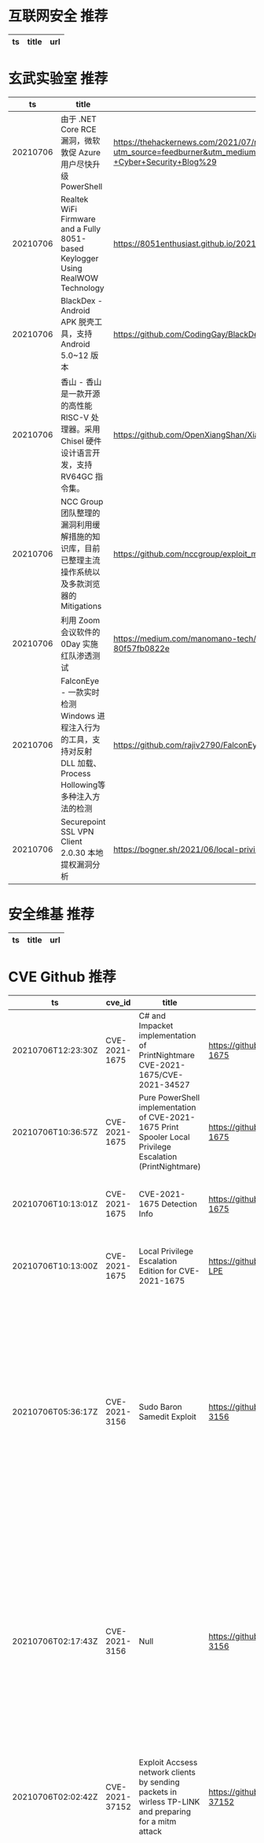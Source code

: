 # 互联网安全 推荐
| ts | title | url| 
| --- | --- | ---| 


# 玄武实验室 推荐
| ts | title | url| 
| --- | --- | ---| 
| 20210706 | 由于 .NET Core RCE 漏洞，微软敦促 Azure 用户尽快升级 PowerShell | https://thehackernews.com/2021/07/microsoft-urges-azure-users-to-update.html?utm_source=feedburner&utm_medium=feed&utm_campaign=Feed%3A+TheHackersNews+%28The+Hackers+News+-+Cyber+Security+Blog%29| 
| 20210706 | Realtek WiFi Firmware and a Fully 8051-based Keylogger Using RealWOW Technology | https://8051enthusiast.github.io/2021/07/05/002-wifi_fun.html| 
| 20210706 | BlackDex - Android APK 脱壳工具，支持 Android 5.0~12 版本 | https://github.com/CodingGay/BlackDex| 
| 20210706 | 香山 - 香山是一款开源的高性能 RISC-V 处理器。采用 Chisel 硬件设计语言开发，支持 RV64GC 指令集。 | https://github.com/OpenXiangShan/XiangShan/blob/master/readme.zh-cn.md| 
| 20210706 | NCC Group 团队整理的漏洞利用缓解措施的知识库，目前已整理主流操作系统以及多款浏览器的 Mitigations | https://github.com/nccgroup/exploit_mitigations| 
| 20210706 | 利用 Zoom 会议软件的 0Day 实施红队渗透测试 | https://medium.com/manomano-tech/a-red-team-operation-leveraging-a-zero-day-vulnerability-in-zoom-80f57fb0822e| 
| 20210706 | FalconEye - 一款实时检测 Windows 进程注入行为的工具，支持对反射 DLL 加载、Process Hollowing等多种注入方法的检测 | https://github.com/rajiv2790/FalconEye| 
| 20210706 | Securepoint SSL VPN Client 2.0.30 本地提权漏洞分析 | https://bogner.sh/2021/06/local-privilege-escalation-in-securepoint-ssl-vpn-client-2-0-30/| 


# 安全维基 推荐
| ts | title | url| 
| --- | --- | ---| 


# CVE Github 推荐
| ts | cve_id | title | url | cve_detail| 
| --- | --- | --- | --- | ---| 
| 20210706T12:23:30Z | CVE-2021-1675 | C# and Impacket implementation of PrintNightmare CVE-2021-1675/CVE-2021-34527 | https://github.com/cube0x0/CVE-2021-1675 | Windows Print Spooler Elevation of Privilege Vulnerability| 
| 20210706T10:36:57Z | CVE-2021-1675 | Pure PowerShell implementation of CVE-2021-1675 Print Spooler Local Privilege Escalation (PrintNightmare) | https://github.com/calebstewart/CVE-2021-1675 | | 
| 20210706T10:13:01Z | CVE-2021-1675 | CVE-2021-1675 Detection Info | https://github.com/LaresLLC/CVE-2021-1675 | Windows Print Spooler Elevation of Privilege Vulnerability| 
| 20210706T10:13:00Z | CVE-2021-1675 | Local Privilege Escalation Edition for CVE-2021-1675 | https://github.com/hlldz/CVE-2021-1675-LPE | Windows Print Spooler Elevation of Privilege Vulnerability| 
| 20210706T05:36:17Z | CVE-2021-3156 | Sudo Baron Samedit Exploit | https://github.com/worawit/CVE-2021-3156 | Sudo before 1.9.5p2 contains an off-by-one error that can result in a heap-based buffer overflow, which allows privilege escalation to root via %sudoedit -s% and a command-line argument that ends with a single backslash character.| 
| 20210706T02:17:43Z | CVE-2021-3156 | Null | https://github.com/dock0d1/CVE-2021-3156 | Sudo before 1.9.5p2 contains an off-by-one error that can result in a heap-based buffer overflow, which allows privilege escalation to root via %sudoedit -s% and a command-line argument that ends with a single backslash character.| 
| 20210706T02:02:42Z | CVE-2021-37152 | Exploit Accsess network clients by sending packets in wirless TP-LINK and preparing for a mitm attack | https://github.com/lhashashinl/CVE-2021-37152 | 未查询到CVE信息| 
| 20210706T01:06:58Z | CVE-2020-7378 | Exploits Password Reset Vulnerability in OpenCRX, CVE-2020-7378. Also maintains Stealth by deleting all the password reset mails created by the script | https://github.com/ruthvikvegunta/openCRX-CVE-2020-7378 | CRIXP OpenCRX version 4.30 and 5.0-20200717 and prior suffers from an unverified password change vulnerability. An attacker who is able to connect to the affected OpenCRX instance can change the password of any user, including admin-Standard, to any chosen value. This issue was resolved in version 5.0-20200904, released September 4, 2020.| 


# klee on Github 推荐
| ts | title | url | stars | forks| 
| --- | --- | --- | --- | ---| 
| 20210706T12:02:35Z | Git Blog | https://github.com/klee30810/klee30810.github.io | 0 | 0| 
| 20210706T09:29:12Z | Null | https://github.com/Chiyukichan/klee_file | 0 | 0| 
| 20210706T08:29:32Z | An open-source Chinese font derived from Fontworks% Klee One. 一款基于 FONTWORKS 的 Klee One 的开源中文字体。 | https://github.com/lxgw/LxgwWenKai | 692 | 16| 


# s2e on Github 推荐
| ts | title | url | stars | forks| 
| --- | --- | --- | --- | ---| 


# exploit on Github 推荐
| ts | title | url | stars | forks| 
| --- | --- | --- | --- | ---| 
| 20210706T12:33:03Z | GUI Exploit Tool For RedTeam | https://github.com/MrMeizhi/DriedMango | 29 | 6| 
| 20210706T12:27:22Z | BioCCP.jl exploits the Coupon Collector Problem for sample size determination in combinatorial biotechnology. | https://github.com/kirstvh/BioCCP.jl | 2 | 0| 
| 20210706T12:02:56Z | Open-Source Vulnerability Intelligence Center - Unified source of vulnerability, exploit and threat Intelligence feeds | https://github.com/Patrowl/PatrowlHearsData | 26 | 12| 
| 20210706T11:46:40Z | Simple script to automate the exploit POC for Fog Project 1.5.9 | https://github.com/anjojake/fog_project_1.5.9_exploit | 0 | 0| 
| 20210706T11:45:55Z | Allows you to get a console in Roblox using an exploit. (Such as KRNL) | https://github.com/H3ctor-Official/H3ctor-X | 0 | 0| 
| 20210706T10:43:53Z | Forestry Thematic Exploitation Platform | https://github.com/cgi-eoss/ftep | 5 | 0| 
| 20210706T10:41:21Z | Null | https://github.com/AnaCosteira/PostExploitTools | 0 | 0| 
| 20210706T10:41:11Z | Null | https://github.com/kk98kk0/exploit | 1 | 0| 
| 20210706T10:38:39Z | Null | https://github.com/PearlyNautilus/weblogic_exploit | 0 | 0| 
| 20210706T10:33:14Z | SUID & GUID Exploit Seeker | https://github.com/v0lck3r/Seeker | 0 | 0| 


# backdoor on Github 推荐
| ts | title | url | stars | forks| 
| --- | --- | --- | --- | ---| 
| 20210706T11:46:20Z | A script to create a WordPress user with an Administrator role through browser executions. | https://github.com/alvindcaesar/wp-backdoor-entry | 0 | 0| 
| 20210706T09:52:17Z | TrojanZoo provides a universal pytorch platform to conduct security researches (especially backdoor attacks/defenses) of image classification in deep learning. | https://github.com/ain-soph/trojanzoo | 82 | 14| 
| 20210706T08:45:12Z | Null | https://github.com/60late/mobile-backdoor | 0 | 0| 
| 20210706T08:40:40Z | A proof of concept script for the RCE found in PHP version 8.1.0-dev, by invoking %User-Agentt: zerodiumsystem% backdoor placed in the PHP source code. | https://github.com/AN0NIT/PHP-8.1.0-dev-RCE | 0 | 0| 
| 20210706T03:25:59Z | vmware-backdoor | https://github.com/rtyuiow/vmware-backdoor | 0 | 0| 
| 20210706T00:29:41Z | Null | https://github.com/xpf/Backdoor-Learning-arXiv | 1 | 0| 


# symbolic execution on Github 推荐
| ts | title | url | stars | forks| 
| --- | --- | --- | --- | ---| 
| 20210706T11:24:59Z | SymCC: efficient compiler-based symbolic execution | https://github.com/eurecom-s3/symcc | 426 | 66| 
| 20210706T10:57:03Z | KLEE Symbolic Execution Engine | https://github.com/klee/klee | 1727 | 496| 
| 20210706T09:55:34Z | Aggressive compile-time optimizations for JavaScript via dynamic symbolic VM execution. | https://github.com/undefinedbuddy/optimizr | 26 | 0| 
| 20210706T07:49:40Z | The symbolic execution engine powering the K Framework | https://github.com/kframework/kore | 146 | 33| 
| 20210706T03:16:15Z | Symbolic execution tool | https://github.com/trailofbits/manticore | 2378 | 349| 
| 20210706T03:01:26Z | Symbolic execution tool for Sail ISA specifications | https://github.com/rems-project/isla | 14 | 3| 


# big4 on Github 推荐
| ts | title | url | stars | forks| 
| --- | --- | --- | --- | ---| 


# fuzz on Github 推荐
| ts | title | url | stars | forks| 
| --- | --- | --- | --- | ---| 
| 20210706T12:30:04Z | A patched QEMU that exposes an interface for LibAFL-based fuzzers | https://github.com/AFLplusplus/qemu-libafl-bridge | 16 | 2| 
| 20210706T12:27:08Z | White-box fuzzer for Java bytecode | https://github.com/vorpal-research/kex | 6 | 8| 
| 20210706T12:18:33Z | tired of typing afl-fuzz? try bun! | https://github.com/ocurrent/bun | 44 | 8| 
| 20210706T12:15:58Z | Personal website of Laurence Hughes | https://github.com/fuzzylogicxx/fuzzylogic | 3 | 1| 
| 20210706T12:02:08Z | Null | https://github.com/zyrouge/fuzzle | 0 | 1| 
| 20210706T11:58:37Z | Null | https://github.com/lacygoill/vim-fuzzy | 0 | 1| 
| 20210706T11:32:10Z | Null | https://github.com/VeriBlock/fuzz-corpus | 1 | 1| 
| 20210706T11:26:52Z | syzkaller is an unsupervised coverage-guided kernel fuzzer | https://github.com/google/syzkaller | 3583 | 837| 
| 20210706T11:22:51Z | Null | https://github.com/fuzzydragon/fuzzydragon | 0 | 0| 
| 20210706T10:59:08Z | funky fun fuzzer | https://github.com/roddux/fffz | 0 | 0| 



# 日更新程序
